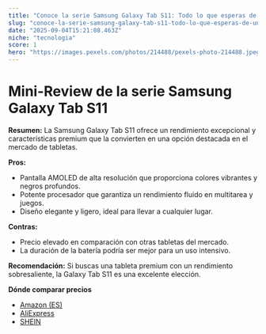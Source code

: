 ```yaml
---
title: "Conoce la serie Samsung Galaxy Tab S11: Todo lo que esperas de una tableta premium."
slug: "conoce-la-serie-samsung-galaxy-tab-s11-todo-lo-que-esperas-de-una-tableta-premiu"
date: "2025-09-04T15:21:08.463Z"
niche: "tecnologia"
score: 1
hero: "https://images.pexels.com/photos/214488/pexels-photo-214488.jpeg?auto=compress&cs=tinysrgb&fit=crop&h=627&w=1200&auto=compress&cs=tinysrgb&w=1024&h=576&fit=crop"
---
```


# Mini-Review de la serie Samsung Galaxy Tab S11

**Resumen:** La Samsung Galaxy Tab S11 ofrece un rendimiento excepcional y características premium que la convierten en una opción destacada en el mercado de tabletas.

**Pros:**  
- Pantalla AMOLED de alta resolución que proporciona colores vibrantes y negros profundos.  
- Potente procesador que garantiza un rendimiento fluido en multitarea y juegos.  
- Diseño elegante y ligero, ideal para llevar a cualquier lugar.

**Contras:**  
- Precio elevado en comparación con otras tabletas del mercado.  
- La duración de la batería podría ser mejor para un uso intensivo.

**Recomendación:** Si buscas una tableta premium con un rendimiento sobresaliente, la Galaxy Tab S11 es una excelente elección.

**Dónde comparar precios**
- [Amazon (ES)](https://www.amazon.es/s?k=Conoce+la+serie+Samsung+Galaxy+Tab+S11%3A+Todo+lo+que+esperas+de+una+tableta+premium.&language=es_ES&tag=teknovashop25-21)
- [AliExpress](https://es.aliexpress.com/wholesale?SearchText=Conoce+la+serie+Samsung+Galaxy+Tab+S11%3A+Todo+lo+que+esperas+de+una+tableta+premium.)
- [SHEIN](https://es.shein.com/pdsearch?keyword=Conoce+la+serie+Samsung+Galaxy+Tab+S11%3A+Todo+lo+que+esperas+de+una+tableta+premium.)
